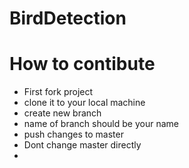 # BirdDetection
# How to contibute
- First fork project
- clone it to your local machine
- create new branch
- name of branch should be your name
- push changes to master 
- Dont change master directly
-

